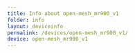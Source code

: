 ```yaml
---
title: Info about open-mesh_mr900_v1
folder: info
layout: deviceinfo
permalink: /devices/open-mesh_mr900_v1/
device: open-mesh_mr900_v1
---
```

